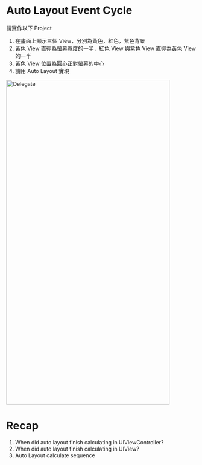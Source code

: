 # Auto Layout Event Cycle

請實作以下 Project

1. 在畫面上顯示三個 View，分別為黃色，紅色，紫色背景
2. 黃色 View 直徑為螢幕寬度的一半，紅色 View 與紫色 View 直徑為黃色 View 的一半
3. 黃色 View 位置為圓心正對螢幕的中心
4. 請用 Auto Layout 實現

<img src="https://github.com/Wuchiwei/iOS/blob/master/AutoLayoutEventCycle/images/Smaple.png" alt="Delegate" width="433" height="860">

# Recap
1. When did auto layout finish calculating in UIViewController?
2. When did auto layout finish calculating in UIView?
3. Auto Layout calculate sequence